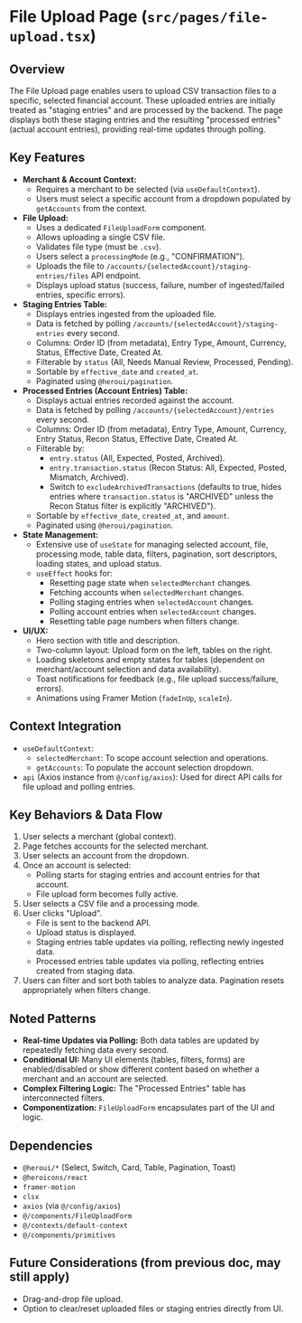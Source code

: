 # File Upload Page (`src/pages/file-upload.tsx`)

## Overview

The File Upload page enables users to upload CSV transaction files to a specific, selected financial account. These uploaded entries are initially treated as "staging entries" and are processed by the backend. The page displays both these staging entries and the resulting "processed entries" (actual account entries), providing real-time updates through polling.

## Key Features

- **Merchant & Account Context:**
  - Requires a merchant to be selected (via `useDefaultContext`).
  - Users must select a specific account from a dropdown populated by `getAccounts` from the context.
- **File Upload:**
  - Uses a dedicated `FileUploadForm` component.
  - Allows uploading a single CSV file.
  - Validates file type (must be `.csv`).
  - Users select a `processingMode` (e.g., "CONFIRMATION").
  - Uploads the file to `/accounts/{selectedAccount}/staging-entries/files` API endpoint.
  - Displays upload status (success, failure, number of ingested/failed entries, specific errors).
- **Staging Entries Table:**
  - Displays entries ingested from the uploaded file.
  - Data is fetched by polling `/accounts/{selectedAccount}/staging-entries` every second.
  - Columns: Order ID (from metadata), Entry Type, Amount, Currency, Status, Effective Date, Created At.
  - Filterable by `status` (All, Needs Manual Review, Processed, Pending).
  - Sortable by `effective_date` and `created_at`.
  - Paginated using `@heroui/pagination`.
- **Processed Entries (Account Entries) Table:**
  - Displays actual entries recorded against the account.
  - Data is fetched by polling `/accounts/{selectedAccount}/entries` every second.
  - Columns: Order ID (from metadata), Entry Type, Amount, Currency, Entry Status, Recon Status, Effective Date, Created At.
  - Filterable by:
    - `entry.status` (All, Expected, Posted, Archived).
    - `entry.transaction.status` (Recon Status: All, Expected, Posted, Mismatch, Archived).
    - Switch to `excludeArchivedTransactions` (defaults to true, hides entries where `transaction.status` is "ARCHIVED" unless the Recon Status filter is explicitly "ARCHIVED").
  - Sortable by `effective_date`, `created_at`, and `amount`.
  - Paginated using `@heroui/pagination`.
- **State Management:**
  - Extensive use of `useState` for managing selected account, file, processing mode, table data, filters, pagination, sort descriptors, loading states, and upload status.
  - `useEffect` hooks for:
    - Resetting page state when `selectedMerchant` changes.
    - Fetching accounts when `selectedMerchant` changes.
    - Polling staging entries when `selectedAccount` changes.
    - Polling account entries when `selectedAccount` changes.
    - Resetting table page numbers when filters change.
- **UI/UX:**
  - Hero section with title and description.
  - Two-column layout: Upload form on the left, tables on the right.
  - Loading skeletons and empty states for tables (dependent on merchant/account selection and data availability).
  - Toast notifications for feedback (e.g., file upload success/failure, errors).
  - Animations using Framer Motion (`fadeInUp`, `scaleIn`).

## Context Integration

- `useDefaultContext`:
  - `selectedMerchant`: To scope account selection and operations.
  - `getAccounts`: To populate the account selection dropdown.
- `api` (Axios instance from `@/config/axios`): Used for direct API calls for file upload and polling entries.

## Key Behaviors & Data Flow

1.  User selects a merchant (global context).
2.  Page fetches accounts for the selected merchant.
3.  User selects an account from the dropdown.
4.  Once an account is selected:
    - Polling starts for staging entries and account entries for that account.
    - File upload form becomes fully active.
5.  User selects a CSV file and a processing mode.
6.  User clicks "Upload".
    - File is sent to the backend API.
    - Upload status is displayed.
    - Staging entries table updates via polling, reflecting newly ingested data.
    - Processed entries table updates via polling, reflecting entries created from staging data.
7.  Users can filter and sort both tables to analyze data. Pagination resets appropriately when filters change.

## Noted Patterns

- **Real-time Updates via Polling:** Both data tables are updated by repeatedly fetching data every second.
- **Conditional UI:** Many UI elements (tables, filters, forms) are enabled/disabled or show different content based on whether a merchant and an account are selected.
- **Complex Filtering Logic:** The "Processed Entries" table has interconnected filters.
- **Componentization:** `FileUploadForm` encapsulates part of the UI and logic.

## Dependencies

- `@heroui/*` (Select, Switch, Card, Table, Pagination, Toast)
- `@heroicons/react`
- `framer-motion`
- `clsx`
- `axios` (via `@/config/axios`)
- `@/components/FileUploadForm`
- `@/contexts/default-context`
- `@/components/primitives`

## Future Considerations (from previous doc, may still apply)

- Drag-and-drop file upload.
- Option to clear/reset uploaded files or staging entries directly from UI.
